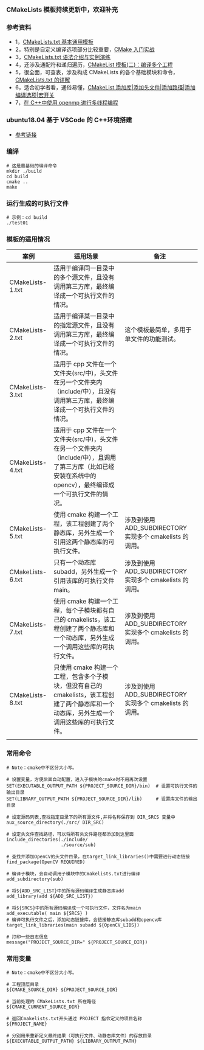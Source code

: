 ### CMakeLists 模板持续更新中，欢迎补充

### 参考资料

- 1，[CMakeLists.txt 基本通用模板](https://blog.csdn.net/songchuwang1868/article/details/84774844)
- 2，特别是自定义编译选项部分比较重要，[CMake 入门实战](https://www.hahack.com/codes/cmake/#)
- 3，[CMakeLists.txt 语法介绍与实例演练](https://blog.csdn.net/afei__/article/details/81201039)
- 4，还涉及通配符和递归遍历，[CMakeList 模板(二)：编译多个工程](https://blog.csdn.net/lianshaohua/article/details/107783811)
- 5，很全面，可查表，涉及构成 CMakeLists 的各个基础模块和命令，[CMakeLists.txt 的详解](https://blog.csdn.net/zhangzhikang_zzk/article/details/125681694#t7)
- 6，适合初学者看，通俗易懂，[CMakeList 添加库|添加头文件|添加路径|添加编译选项|宏开关](https://blog.csdn.net/bandaoyu/article/details/115165199)
- 7，[在 C++中使用 openmp 进行多线程编程](https://www.cnblogs.com/DWVictor/p/15212008.html)

### ubuntu18.04 基于 VSCode 的 C++环境搭建

- [参考链接](https://www.cnblogs.com/Alexkk/p/12616485.html)

### 编译

```shell
# 这是最基础的编译命令
mkdir ./build
cd build
cmake ..
make
```

### 运行生成的可执行文件

```shell
# 示例：cd build
./test01
```

### 模板的适用情况

| 案例             | 适用场景                                                                                                                                                       | 备注                                                     |
| ---------------- | -------------------------------------------------------------------------------------------------------------------------------------------------------------- | -------------------------------------------------------- |
| CMakeLists-1.txt | 适用于编译同一目录中的多个源文件，且没有调用第三方库，最终编译成一个可执行文件的情况。                                                                         |                                                          |
| CMakeLists-2.txt | 适用于编译某一目录中的指定源文件，且没有调用第三方库，最终编译成一个可执行文件的情况。                                                                         | 这个模板最简单，多用于单文件的功能测试。                 |
| CMakeLists-3.txt | 适用于 cpp 文件在一个文件夹(src/中)，头文件在另一个文件夹内（include/中），且没有调用第三方库，最终编译成一个可执行文件的情况。                                |                                                          |
| CMakeLists-4.txt | 适用于 cpp 文件在一个文件夹(src/中)，头文件在另一个文件夹内（include/中），且调用了第三方库（比如已经安装在系统中的 opencv），最终编译成一个可执行文件的情况。 |                                                          |
| CMakeLists-5.txt | 使用 cmake 构建一个工程，该工程创建了两个静态库，另外生成一个引用这两个静态库的可执行文件。                                                                    | 涉及到使用 ADD_SUBDIRECTORY 实现多个 cmakelists 的调用。 |
| CMakeLists-6.txt | 只有一个动态库 subadd，另外生成一个引用该库的可执行文件 main。                                                                                                 | 涉及到使用 ADD_SUBDIRECTORY 实现多个 cmakelists 的调用。 |
| CMakeLists-7.txt | 使用 cmake 构建一个工程，每个子模块都有自己的 cmakelists，该工程创建了两个静态库和一个动态库，另外生成一个调用这些库的可执行文件。                             | 涉及到使用 ADD_SUBDIRECTORY 实现多个 cmakelists 的调用。 |
| CMakeLists-8.txt | 只使用 cmake 构建一个工程，包含多个子模块，但没有自己的 cmakelists，该工程创建了两个静态库和一个动态库，另外生成一个调用这些库的可执行文件。                   | 涉及到使用 ADD_SUBDIRECTORY 实现多个 cmakelists 的调用。 |
|                  |                                                                                                                                                                |                                                          |

### 常用命令

```shell
# Note：cmake中不区分大小写。

# 设置变量，方便后面自动配置，进入子模块的cmake时不用再次设置
SET(EXECUTABLE_OUTPUT_PATH ${PROJECT_SOURCE_DIR}/bin)  # 设置可执行文件的输出目录
SET(LIBRARY_OUTPUT_PATH ${PROJECT_SOURCE_DIR}/lib)	   # 设置库文件的输出目录

# 设定源码列表,查找指定目录下的所有源文件,并将名称保存到 DIR_SRCS 变量中
aux_source_directory(./src/ DIR_SRC)

# 设定头文件查找路径，可以将所有头文件路径都添加到这里面
include_directories(./include/
                    ./source/sub)

# 查找并添加OpenCV的头文件目录，在target_link_libraries()中需要进行动态链接
find_package(OpenCV REQUIRED)

# 编译子模块，会自动调用子模块中的Cmakelists.txt进行编译
add_subdirectory(sub)

# 将${ADD_SRC_LIST}中的所有源码编译生成静态库add
add_library(add ${ADD_SRC_LIST})

# 将${SRCS}中的所有源码编译成一个可执行文件，文件名为main
add_executable( main ${SRCS} )
# 编译可执行文件之后，添加动态链接库，会链接静态库subadd和opencv库
target_link_libraries(main subadd ${OpenCV_LIBS})

# 打印一些日志信息
message("PROJECT_SOURCE_DIR=" ${PROJECT_SOURCE_DIR})
```

### 常用变量

```shell
# Note：cmake中不区分大小写。

# 工程顶层目录
${CMAKE_SOURCE_DIR} ${PROJECT_SOURCE_DIR}

# 当前处理的 CMakeLists.txt 所在路径
${CMAKE_CURRENT_SOURCE_DIR}

# 返回Cmakelists.txt开头通过 PROJECT 指令定义的项目名称
${PROJECT_NAME}

# 分别用来重新定义最终结果（可执行文件、动静态库文件）的存放目录
${EXECUTABLE_OUTPUT_PATH} ${LIBRARY_OUTPUT_PATH}

```
